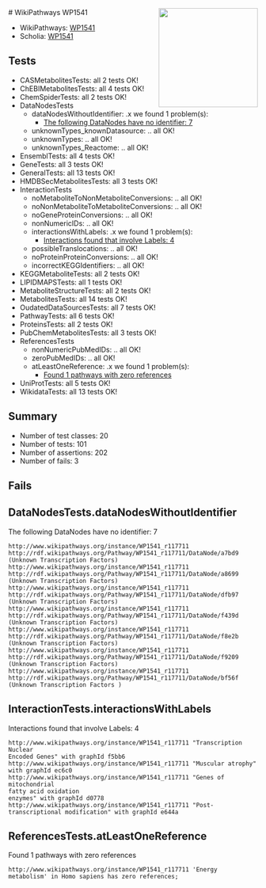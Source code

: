 <img style="float: right; width: 200px" src="https://upload.wikimedia.org/wikipedia/commons/thumb/8/83/Wplogo_with_text_500.png/640px-Wplogo_with_text_500.png" />
# WikiPathways WP1541

* WikiPathways: [WP1541](https://new.wikipathways.org/pathways/WP1541)
* Scholia: [WP1541](https://scholia.toolforge.org/wikipathways/WP1541)
## Tests
* CASMetabolitesTests: all 2 tests OK!
* ChEBIMetabolitesTests: all 4 tests OK!
* ChemSpiderTests: all 2 tests OK!
* DataNodesTests
    * dataNodesWithoutIdentifier: .x we found 1 problem(s):
        * [The following DataNodes have no identifier: 7](#d2d32fa6)
    * unknownTypes_knownDatasource: .. all OK!
    * unknownTypes: .. all OK!
    * unknownTypes_Reactome: .. all OK!
* EnsemblTests: all 4 tests OK!
* GeneTests: all 3 tests OK!
* GeneralTests: all 13 tests OK!
* HMDBSecMetabolitesTests: all 3 tests OK!
* InteractionTests
    * noMetaboliteToNonMetaboliteConversions: .. all OK!
    * noNonMetaboliteToMetaboliteConversions: .. all OK!
    * noGeneProteinConversions: .. all OK!
    * nonNumericIDs: .. all OK!
    * interactionsWithLabels: .x we found 1 problem(s):
        * [Interactions found that involve Labels: 4](#630d267b)
    * possibleTranslocations: .. all OK!
    * noProteinProteinConversions: .. all OK!
    * incorrectKEGGIdentifiers: .. all OK!
* KEGGMetaboliteTests: all 2 tests OK!
* LIPIDMAPSTests: all 1 tests OK!
* MetaboliteStructureTests: all 2 tests OK!
* MetabolitesTests: all 14 tests OK!
* OudatedDataSourcesTests: all 7 tests OK!
* PathwayTests: all 6 tests OK!
* ProteinsTests: all 2 tests OK!
* PubChemMetabolitesTests: all 3 tests OK!
* ReferencesTests
    * nonNumericPubMedIDs: .. all OK!
    * zeroPubMedIDs: .. all OK!
    * atLeastOneReference: .x we found 1 problem(s):
        * [Found 1 pathways with zero references](#35eb778e)
* UniProtTests: all 5 tests OK!
* WikidataTests: all 13 tests OK!


## Summary

* Number of test classes: 20
* Number of tests: 101
* Number of assertions: 202
* Number of fails: 3

## Fails

<a name="d2d32fa6" />

## DataNodesTests.dataNodesWithoutIdentifier

The following DataNodes have no identifier: 7
```
http://www.wikipathways.org/instance/WP1541_r117711 http://rdf.wikipathways.org/Pathway/WP1541_r117711/DataNode/a7bd9 (Unknown Transcription Factors)
http://www.wikipathways.org/instance/WP1541_r117711 http://rdf.wikipathways.org/Pathway/WP1541_r117711/DataNode/a8699 (Unknown Transcription Factors)
http://www.wikipathways.org/instance/WP1541_r117711 http://rdf.wikipathways.org/Pathway/WP1541_r117711/DataNode/dfb97 (Unknown Transcription Factors)
http://www.wikipathways.org/instance/WP1541_r117711 http://rdf.wikipathways.org/Pathway/WP1541_r117711/DataNode/f439d (Unknown Transcription Factors)
http://www.wikipathways.org/instance/WP1541_r117711 http://rdf.wikipathways.org/Pathway/WP1541_r117711/DataNode/f8e2b (Unknown Transcription Factors)
http://www.wikipathways.org/instance/WP1541_r117711 http://rdf.wikipathways.org/Pathway/WP1541_r117711/DataNode/f9209 (Unknown Transcription Factors)
http://www.wikipathways.org/instance/WP1541_r117711 http://rdf.wikipathways.org/Pathway/WP1541_r117711/DataNode/bf56f (Unknown Transcription Factors )
```

<a name="630d267b" />

## InteractionTests.interactionsWithLabels

Interactions found that involve Labels: 4
```
http://www.wikipathways.org/instance/WP1541_r117711 "Transcription Nuclear 
Encoded Genes" with graphId f5bb6
http://www.wikipathways.org/instance/WP1541_r117711 "Muscular atrophy" with graphId ec6c0
http://www.wikipathways.org/instance/WP1541_r117711 "Genes of mitochondrial 
fatty acid oxidation
enzymes" with graphId d0778
http://www.wikipathways.org/instance/WP1541_r117711 "Post-transcriptional modification" with graphId e644a
```

<a name="35eb778e" />

## ReferencesTests.atLeastOneReference

Found 1 pathways with zero references
```
http://www.wikipathways.org/instance/WP1541_r117711 'Energy metabolism' in Homo sapiens has zero references; 
```

